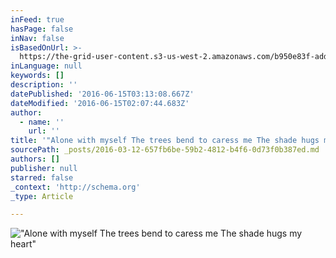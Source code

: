 ```yaml
---
inFeed: true
hasPage: false
inNav: false
isBasedOnUrl: >-
  https://the-grid-user-content.s3-us-west-2.amazonaws.com/b950e83f-addf-4fe4-880b-3fcac8c757bd.png
inLanguage: null
keywords: []
description: ''
datePublished: '2016-06-15T03:13:08.667Z'
dateModified: '2016-06-15T02:07:44.683Z'
author:
  - name: ''
    url: ''
title: '"Alone with myself The trees bend to caress me The shade hugs my heart"'
sourcePath: _posts/2016-03-12-657fb6be-59b2-4812-b4f6-0d73f0b387ed.md
authors: []
publisher: null
starred: false
_context: 'http://schema.org'
_type: Article

---
```

!["Alone with myself The trees bend to caress me The shade hugs my heart"](https://s3-us-west-2.amazonaws.com/the-grid-img/p/045cd136ac8fe7dce4780311a61df51bf5b72f46.png)